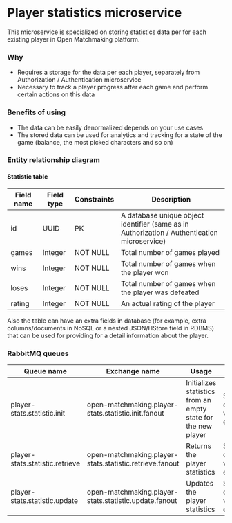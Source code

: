 # Player statistics microservice

This microservice is specialized on storing statistics data per for each existing player in Open Matchmaking platform.

### Why 
- Requires a storage for the data per each player, separately from Authorization / Authentication microservice
- Necessary to track a player progress after each game and perform certain actions on this data 

### Benefits of using
- The data can be easily denormalized depends on your use cases
- The stored data can be used for analytics and tracking for a state of the game (balance, the most picked characters and so on)

### Entity relationship diagram
#### Statistic table
| Field name      | Field type | Constraints | Description                                |
|-----------------|------------|-------------|--------------------------------------------|
| id              | UUID       | PK          | A database unique object identifier (same as in Authorization / Authentication microservice) |
| games           | Integer    | NOT NULL    | Total number of games played                       |
| wins            | Integer    | NOT NULL    | Total number of games when the player won          |
| loses           | Integer    | NOT NULL    | Total number of games when the player was defeated |
| rating          | Integer    | NOT NULL    | An actual rating of the player                     |

Also the table can have an extra fields in database (for example, extra columns/documents in NoSQL or a nested JSON/HStore field in RDBMS) that can be used for providing for a detail information about the player.

### RabbitMQ queues
| Queue name                      | Exchange name                               | Usage                              | Returns                         |
|---------------------------------|---------------------------------------------|------------------------------------|---------------------------------|
| player-stats.statistic.init     | open-matchmaking.player-stats.statistic.init.fanout     | Initializes statistics from an empty state for the new player    | Statistics or a validation error |
| player-stats.statistic.retrieve | open-matchmaking.player-stats.statistic.retrieve.fanout | Returns the player statistics    | Statistics or a validation error |
| player-stats.statistic.update   | open-matchmaking.player-stats.statistic.update.fanout   | Updates the player statistics | Statistics or a validation error |
